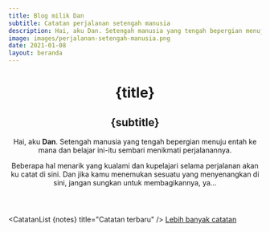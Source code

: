 ```yaml
---
title: Blog milik Dan
subtitle: Catatan perjalanan setengah manusia
description: Hai, aku Dan. Setengah manusia yang tengah bepergian menuju entah ke mana dan belajar ini-itu sembari menikmati perjalanannya.
image: images/perjalanan-setengah-manusia.png
date: 2021-01-08
layout: beranda
---
```


<script>
  import { session } from '$app/stores';
  import { get } from 'svelte/store';
  import CatatanList from '$lib/CatatanList.svelte';

  const notes = get(session).notes;
</script>

<header>
  <h1>{title}</h1>
  <h2>{subtitle}</h2>

Hai, aku **Dan**. Setengah manusia yang tengah bepergian menuju entah ke mana dan belajar ini-itu sembari menikmati perjalanannya.

Beberapa hal menarik yang kualami dan kupelajari selama perjalanan akan ku catat di sini. Dan jika kamu menemukan sesuatu yang menyenangkan di sini, jangan sungkan untuk membagikannya, ya...

</header>

<CatatanList {notes} title="Catatan terbaru" />
<a sveltekit:prefetch href="/catatan?hal=2">Lebih banyak catatan</a>

<style lang="postcss">
  header {
    @apply mb-8 py-4;

    h1,
    h2 {
      @apply my-2 text-center leading-normal border-0;
    }
  }
  a {
    @apply float-right;
  }
</style>
